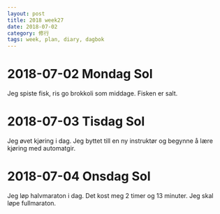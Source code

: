 ```yaml
---
layout: post
title: 2018 week27
date: 2018-07-02
category: 修行
tags: week, plan, diary, dagbok
---
```

# 2018-07-02 Mondag Sol
Jeg spiste fisk, ris go brokkoli som middage. Fisken er salt.

# 2018-07-03 Tisdag Sol
Jeg øvet kjøring i dag. Jeg byttet till en ny instruktør og begynne å lære kjøring med automatgir.

# 2018-07-04 Onsdag Sol
Jeg løp halvmaraton i dag. Det kost meg 2 timer og 13 minuter. Jeg skal løpe fullmaraton.

